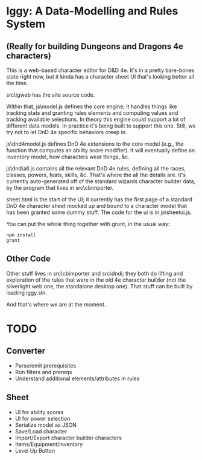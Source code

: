 Iggy: A Data-Modelling and Rules System
=======================================

(Really for building Dungeons and Dragons 4e characters)
--------------------------------------------------------

This is a web-based character editor for D&D 4e. It's in a pretty bare-bones
state right now, but it kinda has a character sheet UI that's looking better
all the time.

src\igweb has the site source code.

Within that, js\model.js defines the core engine; it handles things like
tracking stats and granting rules elements and computing values and tracking
available selections. In theory this engine could support a lot of different
data models. In practice it's being built to support this one. Still, we try
not to let DnD 4e specific behaviors creep in.

js\dnd4model.js defines DnD 4e extensions to the core model (e.g., the
function that computes an ability score modifier). It will eventually define
an inventory model, how characters wear things, &c.

js\dnd\all.js contains all the relevant DnD 4e rules, defining all the races,
classes, powers, feats, skills, &c. That's where the all the details
are. It's currently auto-generated off of the standard wizards character
builder data, by the program that lives in src\cbimporter.

sheet.html is the start of the UI; it currently has the first page of a
standard DnD 4e character sheet mocked up and bound to a character model that
has been granted some dummy stuff. The code for the ui is in js\sheetui.js.

You can put the whole thing together with grunt, in the usual way:

    npm install
    grunt


Other Code
----------

Other stuff lives in src\cbimporter and src\dndi; they both do lifting and
exploration of the rules that were in the old 4e character builder (not the
silverlight web one, the standalone desktop one). That stuff can be built by
loading iggy.sln.

And that's where we are at the moment.

TODO
====

Converter
---------
- Parse/emit prerequisites
- Run filters and prereqs
- Understand additional elements/attributes in rules

Sheet
-----
- UI for ability scores
- UI for power selection
- Serialize model as JSON
- Save/Load character
- Import/Export character builder characters
- Items/Equipment/Inventory
- Level Up Button
